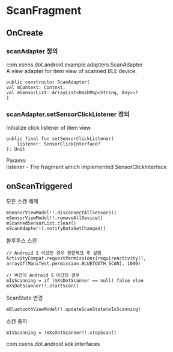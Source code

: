 # ScanFragment

## OnCreate

### scanAdapter 정의

com.xsens.dot.android.example.adapters.ScanAdapter  
A view adapter for item view of scanned BLE device.

```
public constructor ScanAdapter(
val mContext: Context,
val mSensorList: ArrayList<HashMap<String, Any>>?
)
```

### scanAdapter.setSensorClickListener 정의

Initialize click listener of item view.

```
public final fun setSensorClickListener(
    listener: SensorClickInterface?
): Unit
```

Params:  
listener - The fragment which implemented SensorClickInterface

## onScanTriggered

모든 스캔 해제

```
mSensorViewModel!!.disconnectAllSensors()
mSensorViewModel!!.removeAllDevice()
mScannedSensorList.clear()
mScanAdapter!!.notifyDataSetChanged()
```

블루투스 스캔

```
// Android S 이상인 경우 권한체크 후 실행
ActivityCompat.requestPermissions(requireActivity(), arrayOf(Manifest.permission.BLUETOOTH_SCAN), 1000)

// 버전이 Android S 미만인 경우
mIsScanning = if (mXsDotScanner == null) false else mXsDotScanner!!.startScan()
```

ScanState 변경

```
mBluetoothViewModel!!.updateScanState(mIsScanning)
```

스캔 중지

```
mIsScanning = !mXsDotScanner!!.stopScan()
```

com.xsens.dot.android.sdk.interfaces
